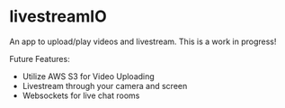 # livestreamIO

An app to upload/play videos and livestream. This is a work in progress!

Future Features:
 - Utilize AWS S3 for Video Uploading 
 - Livestream through your camera and screen
 - Websockets for live chat rooms

